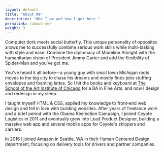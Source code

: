 ```yaml
---
layout: default
title: "About Me"
description: "Who I am and how I got here."
permalink: /about-me/
weight: 3
---
```

<div class="grid-item-12/12 grid-item-8/12@md">
  <p>Computer dork meets social butterfly. This unique personality of opposites allows me to successfully combine serious work skills while multi-tasking with style and ease. Combine the diplomacy of Madeline Albright with the humanitarian vision of President Jimmy Carter and add the flexibility of Spider-Man and you've got me.</p>

  <p>You've heard it all before—a young guy with small town Michigan roots moves to the big city to chase his dreams and mostly finds jobs stuffing envelopes and foaming lattes. So I hit the books and keyboard at
  <a href="http://www.saic.edu/">The School of the Art Institute of Chicago</a> for a BA in Fine Arts, and now I design and redesign in my sleep.</p>

  <p>I taught myself HTML & CSS, applied my knowledge to front-end web design and fell in love with building websites. After years of freelance work and a brief period with the Obama Reelection Campaign, I joined Coyote Logistics in 2011 and eventually grew into Lead Product Designer, building a massive web app and several mobile apps for Coyote's shippers and carriers.</p>

  <p>In 2016 I joined Amazon in Seattle, WA in their Human Centered Design department, focusing on delivery tools for drivers and partner companies.</p>
</div>
